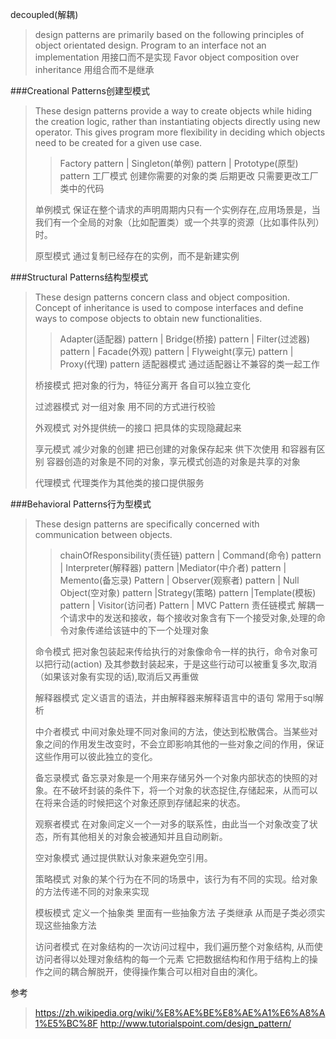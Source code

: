 decoupled(解耦)

>design patterns are primarily based on the following principles of object orientated design.
Program to an interface not an implementation
用接口而不是实现
Favor object composition over inheritance
用组合而不是继承



###Creational Patterns创建型模式
>These design patterns provide a way to create objects while hiding the creation logic, rather than instantiating objects directly using new operator.
This gives program more flexibility in deciding which objects need to be created for a given use case.
>>Factory pattern | Singleton(单例) pattern |  Prototype(原型) pattern
>工厂模式 创建你需要的对象的类 后期更改 只需要更改工厂类中的代码
>
>单例模式 保证在整个请求的声明周期内只有一个实例存在,应用场景是，当我们有一个全局的对象（比如配置类）或一个共享的资源（比如事件队列）时。
>
>原型模式 通过复制已经存在的实例，而不是新建实例


###Structural Patterns结构型模式
>These design patterns concern class and object composition.
Concept of inheritance is used to compose interfaces and define ways to compose objects to obtain new functionalities.
>>Adapter(适配器) pattern | Bridge(桥接) pattern | Filter(过滤器) pattern | Facade(外观) pattern | Flyweight(享元) pattern | Proxy(代理) pattern
>适配器模式  通过适配器让不兼容的类一起工作
>
>桥接模式  把对象的行为，特征分离开 各自可以独立变化
>
>过滤器模式  对一组对象 用不同的方式进行校验
>
>外观模式  对外提供统一的接口 把具体的实现隐藏起来
>
>享元模式  减少对象的创建 把已创建的对象保存起来 供下次使用 和容器有区别 容器创造的对象是不同的对象，享元模式创造的对象是共享的对象
>
>代理模式  代理类作为其他类的接口提供服务


###Behavioral Patterns行为型模式
>These design patterns are specifically concerned with communication between objects.
>>chainOfResponsibility(责任链) pattern | Command(命令) pattern | Interpreter(解释器) pattern |Mediator(中介者) pattern | Memento(备忘录) Pattern
| Observer(观察者) pattern | Null Object(空对象) pattern |Strategy(策略) pattern |Template(模板) pattern | Visitor(访问者) Pattern | MVC Pattern
>责任链模式 解耦一个请求中的发送和接收，每个接收对象含有下一个接受对象,处理的命令对象传递给该链中的下一个处理对象
>
>命令模式 把对象包装起来传给执行的对象像命令一样的执行，命令对象可以把行动(action) 及其参数封装起来，于是这些行动可以被重复多次,取消（如果该对象有实现的话),取消后又再重做
>
>解释器模式 定义语言的语法，并由解释器来解释语言中的语句 常用于sql解析
>
>中介者模式  中间对象处理不同对象间的方法，使达到松散偶合。当某些对象之间的作用发生改变时，不会立即影响其他的一些对象之间的作用，保证这些作用可以彼此独立的变化。
>
>备忘录模式  备忘录对象是一个用来存储另外一个对象内部状态的快照的对象。在不破坏封装的条件下，将一个对象的状态捉住,存储起来，从而可以在将来合适的时候把这个对象还原到存储起来的状态。
>
>观察者模式  在对象间定义一个一对多的联系性，由此当一个对象改变了状态，所有其他相关的对象会被通知并且自动刷新。
>
>空对象模式  通过提供默认对象来避免空引用。
>
>策略模式   对象的某个行为在不同的场景中，该行为有不同的实现。给对象的方法传递不同的对象来实现
>
>模板模式   定义一个抽象类 里面有一些抽象方法 子类继承 从而是子类必须实现这些抽象方法
>
>访问者模式 在对象结构的一次访问过程中，我们遍历整个对象结构, 从而使访问者得以处理对象结构的每一个元素 它把数据结构和作用于结构上的操作之间的耦合解脱开，使得操作集合可以相对自由的演化。

参考
>https://zh.wikipedia.org/wiki/%E8%AE%BE%E8%AE%A1%E6%A8%A1%E5%BC%8F
>http://www.tutorialspoint.com/design_pattern/
